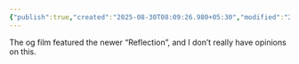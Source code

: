 ```yaml
---
{"publish":true,"created":"2025-08-30T08:09:26.980+05:30","modified":"2025-08-30T08:09:26.980+05:30","cssclasses":""}
---
```



The og film featured the newer “Reflection”, and I don’t really have opinions on this.
